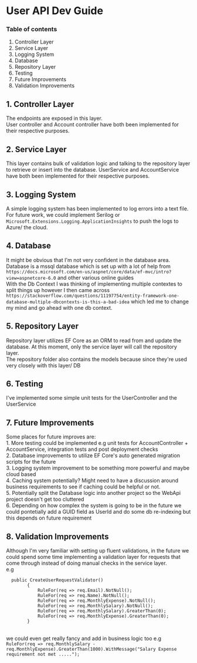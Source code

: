 # User API Dev Guide


### Table of contents 
1. Controller Layer
2. Service Layer
3. Logging System
4. Database
5. Repository Layer 
6. Testing
7. Future Improvements
8. Validation Improvements

## 1. Controller Layer
The endpoints are exposed in this layer. <br>
User controller and Account controller have both been implemented for their respective purposes.

## 2. Service Layer
This layer contains bulk of validation logic and talking to the repository layer to retrieve or insert into the database.
UserService and AccountService have both been implemented for their respective purposes.

## 3. Logging System
A simple logging system has been implemented to log errors into a text file. <br> 
For future work, we could implement Serilog or `Microsoft.Extensions.Logging.ApplicationInsights` to push the logs to Azure/ the cloud. 

## 4. Database
It might be obvious that I'm not very confident in the database area. <br>
Database is a mssql database which is set up with a lot of help from `https://docs.microsoft.com/en-us/aspnet/core/data/ef-mvc/intro?view=aspnetcore-6.0` and other various online guides <br>
With the Db Context I was thinking of implementing multiple contextes to split things up however I then came across `https://stackoverflow.com/questions/11197754/entity-framework-one-database-multiple-dbcontexts-is-this-a-bad-idea` which led me to change my mind and go ahead with one db context.


## 5. Repository Layer
Repository layer utilizes EF Core as an ORM to read from and update the database.
At this moment, only the service layer will call the repository layer. <br>
The repository folder also contains the models because since they're used very closely with this layer/ DB

## 6. Testing
I've implemented some simple unit tests for the UserController and the UserService

## 7. Future Improvements
Some places for future improves are: 
<br> 1. More testing could be implemented e.g unit tests for AccountController + AccountService, integration tests and post deployment checks<br> 2. Database improvements to utilize EF Core's auto generated migration scripts for the future <br> 3. Logging system improvement to be something more powerful and maybe cloud based <br> 4. Caching system potentially? Might need to have a discussion around business requirements to see if caching could be helpful or not.<br>5. Potentially split the Database logic into another project so the WebApi project doesn't get too cluttered<br>6. Depending on how complex the system is going to be in the future we could pontetially add a GUID field as UserId and do some db re-indexing but this depends on future requirement

## 8. Validation Improvements
Although I'm very familiar with setting up fluent validations, in the future we could spend some time implementing a validation layer for requests that come through instead of doing manual checks in the service layer. <br>
e.g
```
  public CreateUserRequestValidator()
        { 
            RuleFor(req => req.Email).NotNull(); 
            RuleFor(req => req.Name).NotNull(); 
            RuleFor(req => req.MonthlyExpense).NotNull();
            RuleFor(req => req.MonthlySalary).NotNull();
            RuleFor(req => req.MonthlySalary).GreaterThan(0);
            RuleFor(req => req.MonthlyExpense).GreaterThan(0);
        }
```
<br> we could even get really fancy and add in business logic too e.g <br> 
`RuleFor(req => req.MonthlySalary - req.MonthlyExpense).GreaterThan(1000).WithMessage("Salary Expense requirement not met .....");`
